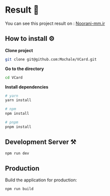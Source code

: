 # Result 📝

You can see this project result on : [Noorani-mm.ir](https://noorani-mm.ir)

## How to install ⚙️

**Clone project**

```bash
git clone git@github.com:Mochale/VCard.git
```

**Go to the directory**

```cmd
cd VCard
```

**Install dependencies**

```bash
# yarn
yarn install

# npm
npm install

# pnpm
pnpm install
```

## Development Server ⚒️

```bash
npm run dev
```

## Production

Build the application for production:

```bash
npm run build
```

